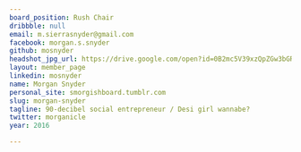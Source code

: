 ```yaml
---
board_position: Rush Chair
dribbble: null
email: m.sierrasnyder@gmail.com
facebook: morgan.s.snyder
github: mosnyder
headshot_jpg_url: https://drive.google.com/open?id=0B2mc5V39xzQpZGw3bGRQRk5ueVE&authuser=0
layout: member_page
linkedin: mosnyder
name: Morgan Snyder
personal_site: smorgishboard.tumblr.com
slug: morgan-snyder
tagline: 90-decibel social entrepreneur / Desi girl wannabe?
twitter: morganicle
year: 2016

---
```

